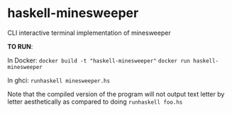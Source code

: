 # haskell-minesweeper
CLI interactive terminal implementation of minesweeper

**TO RUN**:

In Docker: `docker build -t "haskell-minesweeper"` `docker run haskell-minesweeper`

In ghci: `runhaskell minesweeper.hs`

Note that the compiled version of the program will not output text letter by letter aesthetically as compared to doing `runhaskell foo.hs`